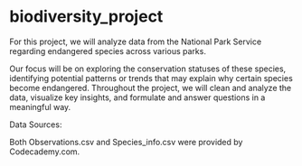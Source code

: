 # biodiversity_project
For this project, we will analyze data from the National Park Service regarding endangered species across various parks.

Our focus will be on exploring the conservation statuses of these species, identifying potential patterns or trends that may explain why certain species become endangered. Throughout the project, we will clean and analyze the data, visualize key insights, and formulate and answer questions in a meaningful way.

Data Sources:

Both Observations.csv and Species_info.csv were provided by Codecademy.com.
